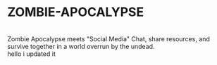 # ZOMBIE-APOCALYPSE
<br>
Zombie Apocalypse meets "Social Media" Chat, share resources, and survive together in a world overrun by the undead.
<br>
hello i updated it 